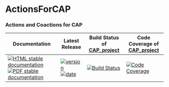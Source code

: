 <!-- BEGIN HEADER -->
# ActionsForCAP

### Actions and Coactions for CAP

| Documentation | Latest Release | Build Status of [CAP_project](/../../) | Code Coverage of [CAP_project](/../../) |
| ------------- | -------------- | ------------ | ------------- |
| [![HTML stable documentation][html-img]][html-url] [![PDF stable documentation][pdf-img]][pdf-url] | [![version][version-img]][version-url] [![date][date-img]][date-url] | [![Build Status][tests-img]][tests-url] | [![Code Coverage][codecov-img]][codecov-url] |

<!-- END HEADER -->
<!-- BEGIN FOOTER -->
[html-img]: https://img.shields.io/badge/HTML-stable-blue.svg
[html-url]: https://homalg-project.github.io/CAP_project/ActionsForCAP/doc/chap0_mj.html

[pdf-img]: https://img.shields.io/badge/PDF-stable-blue.svg
[pdf-url]: https://homalg-project.github.io/CAP_project/ActionsForCAP/download_pdf.html

[version-img]: https://img.shields.io/endpoint?url=https://homalg-project.github.io/CAP_project/ActionsForCAP/badge_version.json
[version-url]: https://homalg-project.github.io/CAP_project/ActionsForCAP/view_release.html

[date-img]: https://img.shields.io/endpoint?url=https://homalg-project.github.io/CAP_project/ActionsForCAP/badge_date.json
[date-url]: https://homalg-project.github.io/CAP_project/ActionsForCAP/view_release.html

[tests-img]: https://github.com/homalg-project/CAP_project/workflows/Tests/badge.svg?branch=master
[tests-url]: https://github.com/homalg-project/CAP_project/actions?query=workflow%3ATests+branch%3Amaster

[codecov-img]: https://codecov.io/gh/homalg-project/CAP_project/branch/master/graph/badge.svg
[codecov-url]: https://codecov.io/gh/homalg-project/CAP_project
<!-- END FOOTER -->
